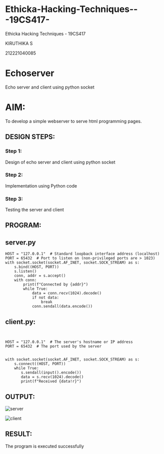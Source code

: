# Ethicka-Hacking-Techniques---19CS417-
Ethicka Hacking Techniques - 19CS417 

KIRUTHIKA S

212221040085
# Echoserver
Echo server and client using python socket

# AIM:

To develop a simple webserver to serve html programming pages.

## DESIGN STEPS:

### Step 1:

Design of echo server and client using python socket

### Step 2:

Implementation using Python code

### Step 3:

Testing the server and client 

## PROGRAM:
## server.py
```
HOST = "127.0.0.1"  # Standard loopback interface address (localhost)
PORT = 65432  # Port to listen on (non-privileged ports are > 1023)
with socket.socket(socket.AF_INET, socket.SOCK_STREAM) as s:
    s.bind((HOST, PORT))
    s.listen()
    conn, addr = s.accept()
    with conn:
        print(f"Connected by {addr}")
        while True:
            data = conn.recv(1024).decode()
            if not data:
                break
            conn.sendall(data.encode())
```
## client.py:
```


HOST = "127.0.0.1"  # The server's hostname or IP address
PORT = 65432  # The port used by the server


with socket.socket(socket.AF_INET, socket.SOCK_STREAM) as s:
    s.connect((HOST, PORT))
    while True:
       s.sendall(input().encode()) 
       data = s.recv(1024).decode()
       print(f"Received {data!r}")
```

## OUTPUT:
![server](https://github.com/skiruthika648/Ethicka-Hacking-Techniques---19CS417-/assets/128348968/dc9f0986-f6d2-4bdd-b62d-976cf1e6d31f)

![client](https://github.com/skiruthika648/Ethicka-Hacking-Techniques---19CS417-/assets/128348968/90d20375-9f3b-44bd-a4b5-2a7a0802c2f6)



## RESULT:
The program is executed successfully

